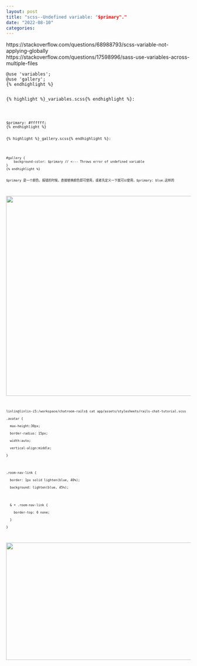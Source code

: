 ```yaml
---
layout: post
title: "scss--Undefined variable: "$primary"."
date: "2022-08-10"
categories: 
---
```

<p>https://stackoverflow.com/questions/68988793/scss-variable-not-applying-globally<br />
https://stackoverflow.com/questions/17598996/sass-use-variables-across-multiple-files</p>

<pre class="lang-css s-code-block">
<code class="hljs language-css"><span class="hljs-keyword">@use</span> <span class="hljs-string">&#39;variables&#39;</span>;
<span class="hljs-keyword">@use</span> <span class="hljs-string">&#39;gallery&#39;</span>;
{% endhighlight %}

<p>{% highlight %}_variables.scss{% endhighlight %}:</p>

<pre class="lang-css s-code-block">
<code class="hljs language-css">$primary: <span class="hljs-number">#ffffff</span>;
{% endhighlight %}

<p>{% highlight %}_gallery.scss{% endhighlight %}:</p>

<pre class="default s-code-block">
<code class="hljs language-php"><span class="hljs-comment">#gallery {</span>
    background-color: <span class="hljs-variable">$primary</span> <span class="hljs-comment">// &lt;--- Throws error of undefined variable</span>
}
{% endhighlight %}

<p>$primary 是一个颜色，报错的时候，直接替换颜色即可使用，或者先定义一下就可以使用，$primary: blue.这样的</p>

<p><img height="544" src="/uploads/ckeditor/pictures/195/image-20220810223910-1.png" width="674" /></p>

<p>linlin@linlin-i5:/workspace/chatroom-rails$ cat app/assets/stylesheets/rails-chat-tutorial.scss<br />
.avatar {<br />
&nbsp; max-height:30px;<br />
&nbsp; border-radius: 15px;<br />
&nbsp; width:auto;<br />
&nbsp; vertical-align:middle;<br />
}</p>

<p>.room-nav-link {<br />
&nbsp; border: 1px solid lighten(blue, 40%);<br />
&nbsp; background: lighten(blue, 45%);</p>

<p>&nbsp; &amp; + .room-nav-link {<br />
&nbsp;&nbsp;&nbsp; border-top: 0 none;<br />
&nbsp; }<br />
}</p>

<p><img height="319" src="/uploads/ckeditor/pictures/196/image-20220810224055-2.png" width="833" /></p>

